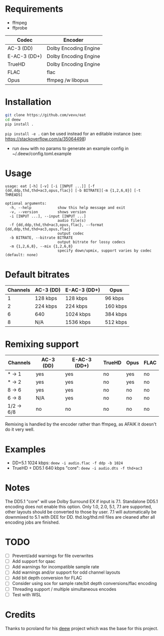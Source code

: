 # Requirements
- ffmpeg
- ffprobe

| Codec        | Encoder               |
|--------------|-----------------------|
| AC-3 (DD)    | Dolby Encoding Engine |
| E-AC-3 (DD+) | Dolby Encoding Engine |
| TrueHD       | Dolby Encoding Engine |
| FLAC         | flac                  |
| Opus         | ffmpeg /w libopus     |

# Installation
```sh
git clone https://github.com/vevv/eat
cd deew
pip install .
```
`pip install -e .` can be used instead for an editable instance (see: https://stackoverflow.com/a/35064498)
* run `deew` with no params to generate an example config in ~/.deew/config.toml.example

# Usage
```
usage: eat [-h] [-v] [-i [INPUT ...]] [-f {dd,ddp,thd,thd+ac3,opus,flac}] [-b BITRATE][-m {1,2,6,8}] [-t THREADS]

optional arguments:
  -h, --help            show this help message and exit
  -v, --version         shows version
  -i [INPUT ...], --input [INPUT ...]
                        audio file(s)
  -f {dd,ddp,thd,thd+ac3,opus,flac}, --format {dd,ddp,thd,thd+ac3,opus,flac}
                        output codec
  -b BITRATE, --bitrate BITRATE
                        output bitrate for lossy codecs
  -m {1,2,6,8}, --mix {1,2,6,8}
                        specify down/upmix, support varies by codec (default: none)
```

# Default bitrates
| Channels | AC-3 (DD) | E-AC-3 (DD+) | Opus     |
|----------|-----------|--------------|----------|
| 1        | 128 kbps  | 128 kbps     | 96 kbps  |
| 2        | 224 kbps  | 224 kbps     | 160 kbps |
| 6        | 640       | 1024 kbps    | 384 kbps |
| 8        | N/A       | 1536 kbps    | 512 kbps |

# Remixing support
| Channels   | AC-3 (DD) | E-AC-3 (DD+) | TrueHD | Opus | FLAC |
|------------|-----------|--------------|--------|------|------|
| * -> 1     | yes       | yes          | no     | yes  | no   |
| * -> 2     | yes       | yes          | no     | yes  | no   |
| 8 -> 6     | yes       | yes          | no     | no   | no   |
| 6 -> 8     | N/A       | yes          | no     | no   | no   |
| 1/2 -> 6/8 | no        | no           | no     | no   | no   |

Remixing is handled by the encoder rather than ffmpeg, as AFAIK it doesn't do it very well.

# Examples
* DD+5.1 1024 kbps: `deew -i audio.flac -f ddp -b 1024`
* TrueHD + DD5.1 640 kbps "core": `deew -i audio.dts -f thd+ac3`

# Notes
The DD5.1 "core" will use Dolby Surround EX if input is 7.1. Standalone DD5.1 encoding does not enable this option.
Only 1.0, 2.0, 5.1, 7.1 are supported, other layouts should be converted to those by user.
7.1 will automatically be downmixed to 5.1 with DEE for DD.
thd.log/thd.mll files are cleaned after all encoding jobs are finished.

# TODO
- [ ] Prevent/add warnings for file overwrites
- [ ] Add support for qaac
- [ ] Add warnings for incompatible sample rate
- [ ] Add warnings and/or support for odd channel layouts
- [ ] Add bit depth conversion for FLAC
- [ ] Consider using sox for sample rate/bit depth conversions/flac encoding
- [ ] Threading support / multiple simultaneous encodes
- [ ] Test with WSL

# Credits
Thanks to pcroland for his [deew](https://github.com/pcroland/deew) project which was the base for this project.
